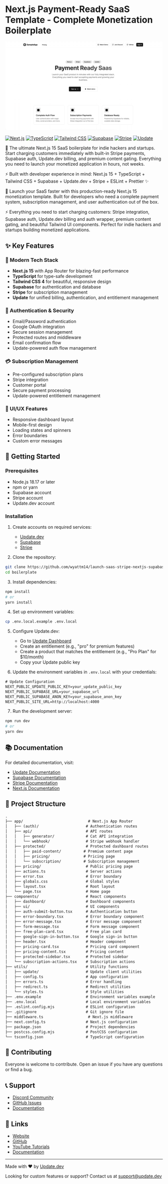 # Next.js Payment-Ready SaaS Template - Complete Monetization Boilerplate

![Next.js SaaS Boilerplate Screenshot](public/landing.png)

[![Next.js](https://img.shields.io/badge/Next.js-15.0.0-black?style=for-the-badge&logo=next.js)](https://nextjs.org)
[![TypeScript](https://img.shields.io/badge/TypeScript-5.3.3-blue?style=for-the-badge&logo=typescript)](https://www.typescriptlang.org)
[![Tailwind CSS](https://img.shields.io/badge/Tailwind_CSS-4.0.0-38B2AC?style=for-the-badge&logo=tailwind-css)](https://tailwindcss.com)
[![Supabase](https://img.shields.io/badge/Supabase-2.39.3-181818?style=for-the-badge&logo=supabase)](https://supabase.com)
[![Stripe](https://img.shields.io/badge/Stripe-14.0.0-008CDD?style=for-the-badge&logo=stripe)](https://stripe.com)
[![Update](https://img.shields.io/badge/Update-1.0.0-181818?style=for-the-badge&logo=data:image/svg+xml;base64,PHN2ZyB3aWR0aD0iMjQiIGhlaWdodD0iMjQiIHZpZXdCb3g9IjAgMCAyNCAyNCIgZmlsbD0ibm9uZSIgeG1sbnM9Imh0dHA6Ly93d3cudzMub3JnLzIwMDAvc3ZnIj48cGF0aCBkPSJNMTIgMkM2LjQ4IDIgMiA2LjQ4IDIgMTJzNC40OCAxMCAxMCAxMCAxMC00LjQ4IDEwLTEwUzE3LjUyIDIgMTIgMnptMCAxOGMtNC40MSAwLTgtMy41OS04LThzMy41OS04IDgtOCA4IDMuNTkgOCA4LTMuNTkgOC04IDh6IiBmaWxsPSIjMDAwIi8+PC9zdmc+)](https://update.dev)

🚀 The ultimate Next.js 15 SaaS boilerplate for indie hackers and startups. Start charging customers immediately with built-in Stripe payments, Supabase auth, Update.dev billing, and premium content gating. Everything you need to launch your monetized application in hours, not weeks.

⚡️ Built with developer experience in mind: Next.js 15 + TypeScript + Tailwind CSS + Supabase + Update.dev + Stripe + ESLint + Prettier ✨

🚀 Launch your SaaS faster with this production-ready Next.js 15 monetization template. Built for developers who need a complete payment system, subscription management, and user authentication out of the box.

⚡️ Everything you need to start charging customers: Stripe integration, Supabase auth, Update.dev billing and auth wrapper, premium content gating, and beautiful Tailwind UI components. Perfect for indie hackers and startups building monetized applications.

## ✨ Key Features

### 🚀 Modern Tech Stack
- **Next.js 15** with App Router for blazing-fast performance
- **TypeScript** for type-safe development
- **Tailwind CSS 4** for beautiful, responsive design
- **Supabase** for authentication and database
- **Stripe** for subscription management
- **Update** for unified billing, authentication, and entitlement management

### 🔐 Authentication & Security
- Email/Password authentication
- Google OAuth integration
- Secure session management
- Protected routes and middleware
- Email confirmation flow
- Update-powered auth flow management

### 💳 Subscription Management
- Pre-configured subscription plans
- Stripe integration
- Customer portal
- Secure payment processing
- Update-powered entitlement management

### 🎨 UI/UX Features
- Responsive dashboard layout
- Mobile-first design
- Loading states and spinners
- Error boundaries
- Custom error messages

## 🚀 Getting Started

### Prerequisites
- Node.js 18.17 or later
- npm or yarn
- Supabase account
- Stripe account
- Update.dev account

### Installation

1. Create accounts on required services:
   - [Update.dev](https://update.dev)
   - [Supabase](https://supabase.com)
   - [Stripe](https://stripe.com)

2. Clone the repository:
```bash
git clone https://github.com/wyattm14/launch-saas-stripe-nextjs-supabase-update.git
cd boilerplate
```

3. Install dependencies:
```bash
npm install
# or
yarn install
```

4. Set up environment variables:
```bash
cp .env.local.example .env.local
```

5. Configure Update.dev:
   - Go to [Update Dashboard](https://update.dev/dashboard)
   - Create an entitlement (e.g., "pro" for premium features)
   - Create a product that matches the entitlement (e.g., "Pro Plan" for $10/month)
   - Copy your Update public key

6. Update the environment variables in `.env.local` with your credentials:
```env
# Update Configuration
NEXT_PUBLIC_UPDATE_PUBLIC_KEY=your_update_public_key
NEXT_PUBLIC_SUPABASE_URL=your_supabase_url
NEXT_PUBLIC_SUPABASE_ANON_KEY=your_supabase_anon_key
NEXT_PUBLIC_SITE_URL=http://localhost:4000
```

7. Run the development server:
```bash
npm run dev
# or
yarn dev
```

## 📚 Documentation

For detailed documentation, visit:
- [Update Documentation](https://update.dev/docs)
- [Supabase Documentation](https://supabase.com/docs)
- [Stripe Documentation](https://stripe.com/docs)
- [Next.js Documentation](https://nextjs.org/docs)

## 🧩 Project Structure

```
.
├── app/                             # Next.js App Router
│   ├── (auth)/                     # Authentication routes
│   ├── api/                        # API routes
│   │   ├── generator/              # Cat API integration
│   │   └── webhook/                # Stripe webhook handler
│   ├── protected/                  # Protected dashboard routes
│   │   ├── paid-content/          # Premium content page
│   │   ├── pricing/               # Pricing page
│   │   └── subscription/          # Subscription management
│   ├── pricing/                    # Public pricing page
│   ├── actions.ts                  # Server actions
│   ├── error.tsx                   # Error boundary
│   ├── globals.css                 # Global styles
│   ├── layout.tsx                  # Root layout
│   └── page.tsx                    # Home page
├── components/                     # React components
│   ├── dashboard/                  # Dashboard components
│   ├── ui/                         # UI components
│   ├── auth-submit-button.tsx      # Authentication button
│   ├── error-boundary.tsx          # Error boundary component
│   ├── error-message.tsx           # Error message component
│   ├── form-message.tsx            # Form message component
│   ├── free-plan-card.tsx          # Free plan card
│   ├── google-sign-in-button.tsx   # Google sign-in button
│   ├── header.tsx                  # Header component
│   ├── pricing-card.tsx            # Pricing card component
│   ├── pricing-content.tsx         # Pricing content
│   ├── protected-sidebar.tsx       # Protected sidebar
│   └── subscription-actions.tsx    # Subscription actions
├── utils/                          # Utility functions
│   ├── update/                     # Update client utilities
│   ├── config.ts                   # App configuration
│   ├── errors.ts                   # Error handling
│   ├── redirect.ts                 # Redirect utilities
│   └── styles.ts                   # Style utilities
├── .env.example                    # Environment variables example
├── .env.local                      # Local environment variables
├── .eslint.config.mjs              # ESLint configuration
├── .gitignore                      # Git ignore file
├── middleware.ts                    # Next.js middleware
├── next.config.ts                  # Next.js configuration
├── package.json                    # Project dependencies
├── postcss.config.mjs              # PostCSS configuration
└── tsconfig.json                   # TypeScript configuration
```

## 🤝 Contributing

Everyone is welcome to contribute. Open an issue if you have any questions or find a bug.

## 📞 Support

- [Discord Community](https://discord.com/invite/Guege5tXFK)
- [GitHub Issues](https://github.com/wyattm14/launch-saas-stripe-nextjs-supabase-update/issues)
- [Documentation](https://update.dev/docs)

## 🔗 Links

- [Website](https://update.dev)
- [GitHub](https://github.com/update-dev/js)
- [YouTube Tutorials](https://youtube.com/@update-dev)
- [Documentation](https://update.dev/docs)

---

Made with ❤️ by [Update.dev](https://update.dev)

Looking for custom features or support? Contact us at [support@update.dev](mailto:support@update.dev)
